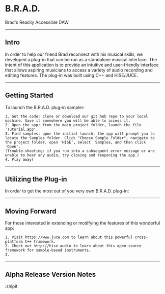 # B.R.A.D.
Brad's Readily Accessible DAW

----------------------
Intro
----------------------
In order to help our friend Brad reconnect with his musical skills, we developed a plug-in that can be run as a standalone musical interface. The intent of this application is to provide an intuitive and user-friendly interface that allows aspiring musicians to access a variety of audio recording and editing features. The plug-in was built using C++ and HISE/JUCE.


-------------------------------
Getting Started
---------------------------------
To launch the B.R.A.D. plug-in sampler:
```
1. Get the code: clone or download our git hub repo to your local machine. Save it somewhere you will be able to access it.
2. Open the app: from the main project folder, launch the file 'Tutorial.app'. 
3. Find samples: upon the initial launch, the app will prompt you to locate the Samples folder. Click "Choose Sample Folder", navigate to the project folder, open 'HISE', select 'Samples, and then click 'Open'.
(Trouble-shooting: if you run into a subsequent error message or are unable to hear any audio, try closing and reopening the app.)
4. Play away!
```

----------------------
Utilizing the Plug-in
------------------------
In order to get the most out of you very own B.R.A.D. plug-in:


----------------------
Moving Forward
------------------------
For those interested in extending or modifying the features of this wonderful app:
```
1. Visit https://www.juce.com to learn about this powerful cross-platform C++ framework.
2. Check out http://hise.audio to learn about this open-source framework for sample-based instruments.
3.
```

----------------------
Alpha Release Version Notes
------------------------

:shipit:
